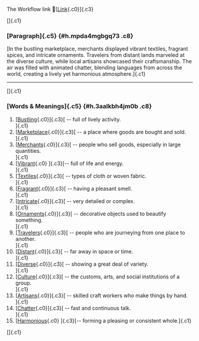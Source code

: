 The Workflow link
👏[[Link](https://www.google.com/url?q=http://www.google.com&sa=D&source=editors&ust=1758519848097037&usg=AOvVaw3wVlKjbUcwh6SIk-NyRvsx){.c0}]{.c3}

[]{.c1}

### [Paragraph]{.c5} {#h.mpda4mgbgq73 .c8}

[In the bustling marketplace, merchants displayed vibrant textiles,
fragrant spices, and intricate ornaments. Travelers from distant lands
marveled at the diverse culture, while local artisans showcased their
craftsmanship. The air was filled with animated chatter, blending
languages from across the world, creating a lively yet harmonious
atmosphere.]{.c1}

------------------------------------------------------------------------

[]{.c1}

### [Words & Meanings]{.c5} {#h.3aalkbh4jm0b .c8}

1.  [[Bustling](https://www.google.com/url?q=http://www.google.com&sa=D&source=editors&ust=1758519848098860&usg=AOvVaw1ZYD__EYbIgn7BiCyYgTf1){.c0}]{.c3}[ --
    full of lively activity.\
    ]{.c1}
2.  [[Marketplace](https://www.google.com/url?q=http://www.google.com&sa=D&source=editors&ust=1758519848099157&usg=AOvVaw0biQBBzDI7MjkYYZa_Q9MQ){.c0}]{.c3}[ --
    a place where goods are bought and sold.\
    ]{.c1}
3.  [[Merchants](https://www.google.com/url?q=http://www.google.com&sa=D&source=editors&ust=1758519848099468&usg=AOvVaw0OEAnHto7rbYyoESoiKgH8){.c0}]{.c3}[ --
    people who sell goods, especially in large quantities.\
    ]{.c1}
4.  [[Vibrant](https://www.google.com/url?q=http://www.google.com&sa=D&source=editors&ust=1758519848099839&usg=AOvVaw06828YD7vxh__LZEu2tc_i){.c0}
    ]{.c3}[-- full of life and energy.\
    ]{.c1}
5.  [[Textiles](https://www.google.com/url?q=http://www.google.com&sa=D&source=editors&ust=1758519848100094&usg=AOvVaw2SA-w0d26HORVirw52bS1c){.c0}]{.c3}[ --
    types of cloth or woven fabric.\
    ]{.c1}
6.  [[Fragrant](https://www.google.com/url?q=http://www.google.com&sa=D&source=editors&ust=1758519848100388&usg=AOvVaw00BARjFs7d8o6mRNFFUs6X){.c0}]{.c3}[ --
    having a pleasant smell.\
    ]{.c1}
7.  [[Intricate](https://www.google.com/url?q=http://www.google.com&sa=D&source=editors&ust=1758519848100630&usg=AOvVaw1E_4FE_kGSkzuZT8YblsZJ){.c0}]{.c3}[ --
    very detailed or complex.\
    ]{.c1}
8.  [[Ornaments](https://www.google.com/url?q=http://www.google.com&sa=D&source=editors&ust=1758519848100944&usg=AOvVaw1ODgDubsZdcrBGNqvv2RC2){.c0}]{.c3}[ --
    decorative objects used to beautify something.\
    ]{.c1}
9.  [[Travelers](https://www.google.com/url?q=http://www.google.com&sa=D&source=editors&ust=1758519848101271&usg=AOvVaw3JG6-aVYk-3xjDjFh9C07G){.c0}]{.c3}[ --
    people who are journeying from one place to another.\
    ]{.c1}
10. [[Distant](https://www.google.com/url?q=http://www.google.com&sa=D&source=editors&ust=1758519848101602&usg=AOvVaw16ubMa_mZC6wO7Zox2w8zI){.c0}]{.c3}[ --
    far away in space or time.\
    ]{.c1}
11. [[Diverse](https://www.google.com/url?q=http://www.google.com&sa=D&source=editors&ust=1758519848101866&usg=AOvVaw3VRmWFLl6gRmEeqKtsdeB-){.c0}]{.c3}[ --
    showing a great deal of variety.\
    ]{.c1}
12. [[Culture](https://www.google.com/url?q=http://www.google.com&sa=D&source=editors&ust=1758519848102158&usg=AOvVaw2PLHzJB1icCea4x_P2DQOs){.c0}]{.c3}[ --
    the customs, arts, and social institutions of a group.\
    ]{.c1}
13. [[Artisans](https://www.google.com/url?q=http://www.google.com&sa=D&source=editors&ust=1758519848102543&usg=AOvVaw2C0bhlIssbWMfULAWoxFFd){.c0}]{.c3}[ --
    skilled craft workers who make things by hand.\
    ]{.c1}
14. [[Chatter](https://www.google.com/url?q=http://www.google.com&sa=D&source=editors&ust=1758519848102844&usg=AOvVaw1c4OOaGM2kE_fuUQRSSiGn){.c0}]{.c3}[ --
    fast and continuous talk.\
    ]{.c1}
15. [[Harmonious](https://www.google.com/url?q=http://www.google.com&sa=D&source=editors&ust=1758519848103090&usg=AOvVaw1stOZuaOALdeYaB0sU-KnJ){.c0}
    ]{.c3}[-- forming a pleasing or consistent whole.]{.c1}

[]{.c1}
